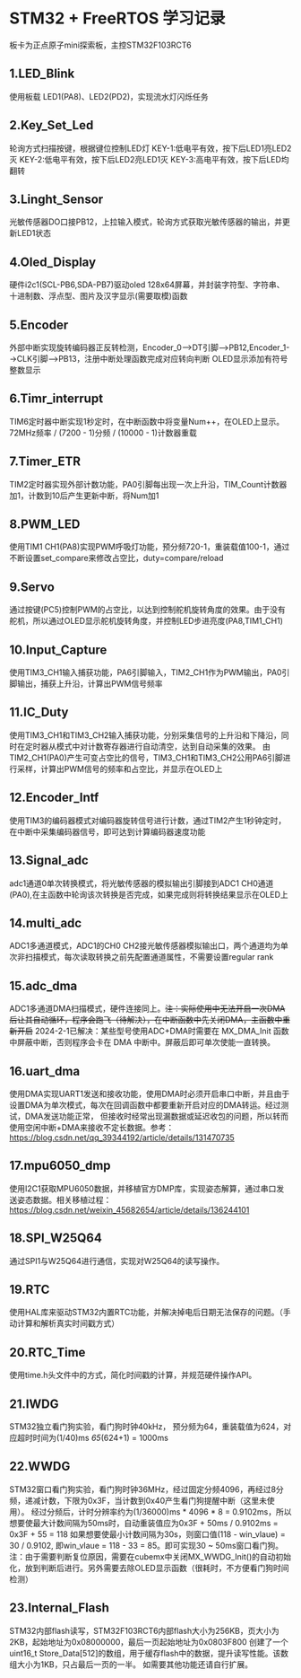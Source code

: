 # STM32 + FreeRTOS 学习记录  
板卡为正点原子mini探索板，主控STM32F103RCT6  
## 1.LED_Blink
使用板载 LED1(PA8)、LED2(PD2)，实现流水灯闪烁任务
## 2.Key_Set_Led
轮询方式扫描按键，根据键位控制LED灯
KEY-1:低电平有效，按下后LED1亮LED2灭
KEY-2:低电平有效，按下后LED2亮LED1灭
KEY-3:高电平有效，按下后LED均翻转
## 3.Linght_Sensor
光敏传感器DO口接PB12，上拉输入模式，轮询方式获取光敏传感器的输出，并更新LED1状态
## 4.Oled_Display
硬件i2c1(SCL-PB6,SDA-PB7)驱动oled 128x64屏幕，并封装字符型、字符串、十进制数、浮点型、图片及汉字显示(需要取模)函数
## 5.Encoder
外部中断实现旋转编码器正反转检测，Encoder_0-->DT引脚-->PB12,Encoder_1-->CLK引脚-->PB13，注册中断处理函数完成对应转向判断
OLED显示添加有符号整数显示
## 6.Timr_interrupt
TIM6定时器中断实现1秒定时，在中断函数中将变量Num++，在OLED上显示。72MHz频率 / (7200 - 1)分频 / (10000 - 1)计数器重载
## 7.Timer_ETR
TIM2定时器实现外部计数功能，PA0引脚每出现一次上升沿，TIM_Count计数器加1，计数到10后产生更新中断，将Num加1
## 8.PWM_LED
使用TIM1 CH1(PA8)实现PWM呼吸灯功能，预分频720-1，重装载值100-1，通过不断设置set_compare来修改占空比，duty=compare/reload
## 9.Servo
通过按键(PC5)控制PWM的占空比，以达到控制舵机旋转角度的效果。由于没有舵机，所以通过OLED显示舵机旋转角度，并控制LED步进亮度(PA8,TIM1_CH1)
## 10.Input_Capture
使用TIM3_CH1输入捕获功能，PA6引脚输入，TIM2_CH1作为PWM输出，PA0引脚输出，捕获上升沿，计算出PWM信号频率
## 11.IC_Duty
使用TIM3_CH1和TIM3_CH2输入捕获功能，分别采集信号的上升沿和下降沿，同时在定时器从模式中对计数寄存器进行自动清空，达到自动采集的效果。
由TIM2_CH1(PA0)产生可变占空比的信号，TIM3_CH1和TIM3_CH2公用PA6引脚进行采样，计算出PWM信号的频率和占空比，并显示在OLED上
## 12.Encoder_Intf
使用TIM3的编码器模式对编码器旋转信号进行计数，通过TIM2产生1秒钟定时，在中断中采集编码器信号，即可达到计算编码器速度功能
## 13.Signal_adc
adc1通道0单次转换模式，将光敏传感器的模拟输出引脚接到ADC1 CH0通道(PA0),在主函数中轮询该次转换是否完成，如果完成则将转换结果显示在OLED上
## 14.multi_adc
ADC1多通道模式，ADC1的CH0 CH2接光敏传感器模拟输出口，两个通道均为单次非扫描模式，每次读取转换之前先配置通道属性，不需要设置regular rank
## 15.adc_dma
ADC1多通道DMA扫描模式，硬件连接同上。~~注：实际使用中无法开启一次DMA后让其自动循环，程序会跑飞（待解决），在中断函数中先关闭DMA，主函数中重新开启~~
2024-2-1已解决：某些型号使用ADC+DMA时需要在 MX_DMA_Init 函数中屏蔽中断，否则程序会卡在 DMA 中断中。屏蔽后即可单次使能一直转换。
## 16.uart_dma
使用DMA实现UART1发送和接收功能，使用DMA时必须开启串口中断，并且由于设置DMA为单次模式，每次在回调函数中都要重新开启对应的DMA转运。经过测试，DMA发送功能正常，
但接收时经常出现漏数据或延迟收包的问题，所以转而使用空闲中断+DMA来接收不定长数据。参考：https://blog.csdn.net/qq_39344192/article/details/131470735
## 17.mpu6050_dmp
使用I2C1获取MPU6050数据，并移植官方DMP库，实现姿态解算，通过串口发送姿态数据。相关移植过程：https://blog.csdn.net/weixin_45682654/article/details/136244101
## 18.SPI_W25Q64
通过SPI1与W25Q64进行通信，实现对W25Q64的读写操作。
## 19.RTC
使用HAL库来驱动STM32内置RTC功能，并解决掉电后日期无法保存的问题。（手动计算和解析真实时间戳方式）
## 20.RTC_Time
使用time.h头文件中的方式，简化时间戳的计算，并规范硬件操作API。
## 21.IWDG
STM32独立看门狗实验，看门狗时钟40kHz， 预分频为64，重装载值为624，对应超时时间为(1/40)ms *65*(624+1) = 1000ms
## 22.WWDG
STM32窗口看门狗实验，看门狗时钟36MHz，经过固定分频4096，再经过8分频，递减计数，下限为0x3F，当计数到0x40产生看门狗提醒中断（这里未使用）。
经过分频后，计时分辨率约为(1/36000)ms * 4096 * 8 = 0.9102ms，所以想要使最大计数间隔为50ms时，自动重装值应为0x3F + 50ms / 0.9102ms = 0x3F + 55 = 118
如果想要使最小计数间隔为30s，则窗口值(118 - win_vlaue) = 30 / 0.9102, 即win_vlaue = 118 - 33 = 85。即可实现30 ~ 50ms窗口看门狗。
注：由于需要判断复位原因，需要在cubemx中关闭MX_WWDG_Init()的自动初始化，放到判断后进行。另外需要去除OLED显示函数（很耗时，不方便看门狗时间检测）
## 23.Internal_Flash
STM32内部flash读写，STM32F103RCT6内部flash大小为256KB，页大小为2KB，起始地址为0x08000000，最后一页起始地址为0x0803F800
创建了一个uint16_t Store_Data[512]的数组，用于缓存flash中的数据，提升读写性能。该数组大小为1KB，只占最后一页的一半。
如需要其他功能还请自行扩展。